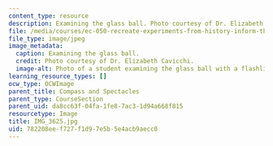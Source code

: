 ```yaml
---
content_type: resource
description: Examining the glass ball. Photo courtesy of Dr. Elizabeth Cavicchi.
file: /media/courses/ec-050-recreate-experiments-from-history-inform-the-future-from-the-past-galileo-january-iap-2010/782208eef727f1d97e5b5e4acb9aecc0_IMG_3625.jpg
file_type: image/jpeg
image_metadata:
  caption: Examining the glass ball.
  credit: Photo courtesy of Dr. Elizabeth Cavicchi.
  image-alt: Photo of a student examining the glass ball with a flashlight and lens.
learning_resource_types: []
ocw_type: OCWImage
parent_title: Compass and Spectacles
parent_type: CourseSection
parent_uid: da8cc63f-04fa-1fe8-7ac3-1d94a668f815
resourcetype: Image
title: IMG_3625.jpg
uid: 782208ee-f727-f1d9-7e5b-5e4acb9aecc0
---
```

